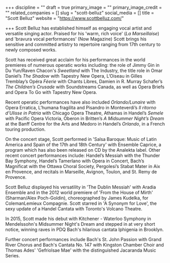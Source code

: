 +++
discipline = ""
draft = true
primary_image = ""
primary_image_credit = ""
related_companies = []
slug = "scott-belluz"
social_media = []
title = "Scott Belluz"
website = "https://www.scottbelluz.com/"

+++
Scott Belluz has established himself as engaging vocal artist and versatile singing actor. Praised for his 'warm, rich voice' (_La Marseillaise_) and 'bravura vocal performances' (Now Magazine) Scott brings his sensitive and committed artistry to repertoire ranging from 17th century to newly composed works. 

Scott has received great acclaim for his performances in the world premieres of numerous operatic works including: the role of Jimmy Gin in Du Yun/Raven Chacon's _Sweetland_ with The Industry, the title role in Omar Daniel’s _The Shadow_ with Tapestry New Opera, L’Oiseau in Gilles Tremblay’s Opéra _Féerie_ with Chants Libres, Damien in R. Murray Schafer’s _The Children’s Crusade_ with Soundstreams Canada, as well as Opera Briefs and Opera To Go with Tapestry New Opera.

Recent operatic performances have also included _Orlando/Lunaire_ with Opera Erratica, L’humana fragilita and Pisandro in Monteverdi’s _Il ritorno d’Ulisse in Patria_ with Chicago Opera Theatre, Athamas in Handel’s _Semele_ with Pacific Opera Victoria, Oberon in Britten’s _A Midsummer Night’s Dream_ at the Banff Centre for the Arts and Medoro in Handel’s _Orlando_, in a French touring production.

On the concert stage, Scott performed in 'Salsa Baroque: Music of Latin America and Spain of the 17th and 18th Century' with Ensemble Caprice, a program which has also been released on CD by the Analekta label. Other recent concert performances include: Handel’s Messiah with the Thunder Bay Symphony, Handel’s Tamerlano with Opera in Concert, Bach’s Magnificat with the Ottawa Choral Society, Pergolesi’s Stabat Mater in Aix en Provence, and recitals in Marseille, Avignon, Toulon, and St. Remy de Provence.

Scott Belluz displayed his versatility in 'The Dublin Messiah' with Aradia Ensemble and in the 2012 world premiere of 'From the House of Mirth' (Sharman/Alex Poch-Goldin), choreographed by James Kudelka, for ColemanLemieux Compagnie. Scott starred in 'A Synonym for Love', the sexy update of a Handel Cantata with Toronto's Volcano Theatre.

In 2015, Scott made his debut with Kitchener - Waterloo Symphony in Mendelssohn's Midsummer Night's Dream and stepped in at very short notice, winning raves in PDQ Bach's hilarious cantata Iphigenia in Brooklyn.

Further concert performances include Bach's St. John Passion with Grand River Chorus and  Bach's Cantata No. 147 with Kingston Chamber Choir and Thomas Ades' 'Gefriolsae Mae' with the distinguished Jacaranda Music Series.